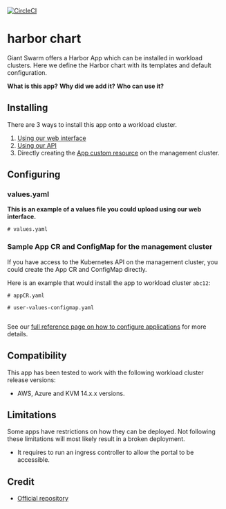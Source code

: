 [![CircleCI](https://circleci.com/gh/giantswarm/harbor-app.svg?style=shield)](https://circleci.com/gh/giantswarm/harbor-app)

# harbor chart

Giant Swarm offers a Harbor App which can be installed in workload clusters.
Here we define the Harbor chart with its templates and default configuration.

**What is this app?**
**Why did we add it?**
**Who can use it?**

## Installing

There are 3 ways to install this app onto a workload cluster.

1. [Using our web interface](https://docs.giantswarm.io/ui-api/web/app-platform/#installing-an-app)
2. [Using our API](https://docs.giantswarm.io/api/#operation/createClusterAppV5)
3. Directly creating the [App custom resource](https://docs.giantswarm.io/ui-api/management-api/crd/apps.application.giantswarm.io/) on the management cluster.

## Configuring

### values.yaml
**This is an example of a values file you could upload using our web interface.**
```
# values.yaml

```

### Sample App CR and ConfigMap for the management cluster
If you have access to the Kubernetes API on the management cluster, you could create
the App CR and ConfigMap directly.

Here is an example that would install the app to
workload cluster `abc12`:

```
# appCR.yaml

```

```
# user-values-configmap.yaml


```

See our [full reference page on how to configure applications](https://docs.giantswarm.io/app-platform/app-configuration/) for more details.

## Compatibility

This app has been tested to work with the following workload cluster release versions:

* AWS, Azure and KVM 14.x.x versions.

## Limitations

Some apps have restrictions on how they can be deployed.
Not following these limitations will most likely result in a broken deployment.

* It requires to run an ingress controller to allow the portal to be accessible.

## Credit

* [Official repository](https://github.com/goharbor/harbor-helm)
